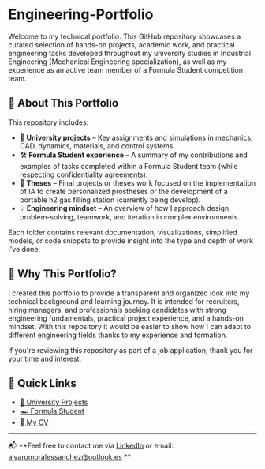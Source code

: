 # Engineering-Portfolio

Welcome to my technical portfolio. This GitHub repository showcases a curated selection of hands-on projects, academic work, and practical engineering tasks developed throughout my university studies in Industrial Engineering (Mechanical Engineering specialization), as well as my experience as an active team member of a Formula Student competition team.

## 🎯 About This Portfolio

This repository includes:

- 📘 **University projects** – Key assignments and simulations in mechanics, CAD, dynamics, materials, and control systems.
- 🛠️ **Formula Student experience** – A summary of my contributions and examples of tasks completed within a Formula Student team (while respecting confidentiality agreements).
- 📄 **Theses** – Final projects or theses work focused on the implementation of IA to create personalized prostheses or the development of a portable h2 gas filling station (currently being develop).
- 💡 **Engineering mindset** – An overview of how I approach design, problem-solving, teamwork, and iteration in complex environments.

Each folder contains relevant documentation, visualizations, simplified models, or code snippets to provide insight into the type and depth of work I’ve done.

## 💼 Why This Portfolio?

I created this portfolio to provide a transparent and organized look into my technical background and learning journey. It is intended for recruiters, hiring managers, and professionals seeking candidates with strong engineering fundamentals, practical project experience, and a hands-on mindset. With this repository it would be easier to show how I can adapt to different engineering fields thanks to my experience and formation.

If you're reviewing this repository as part of a job application, thank you for your time and interest.

## 📎 Quick Links

- [📁 University Projects](./University)
- [🏎️ Formula Student](./Formula%20Student)
- [📄 My CV](./CV_AlvaroMorales.pdf)

---

📬 **Feel free to contact me via [LinkedIn](https://www.linkedin.com/in/alvaro-morales-sanchez-71919b226/) or email: alvaromoralessanchez@outlook.es **
